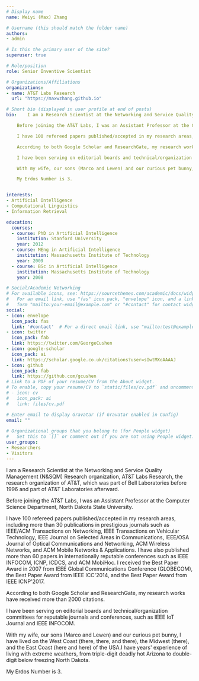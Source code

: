 ```yaml
---
# Display name
name: Weiyi (Max) Zhang

# Username (this should match the folder name)
authors:
- admin

# Is this the primary user of the site?
superuser: true

# Role/position
role: Senior Inventive Scientist 

# Organizations/Affiliations
organizations:
- name: AT&T Labs Research
  url: "https://maxwzhang.github.io"

# Short bio (displayed in user profile at end of posts)
bio:    I am a Research Scientist at the Networking and Service Quality Management (N&SQM) Research organization, AT&T Labs Research, the research organization of AT&T, which was part of Bell Laboratories before 1996 and part of AT&T Laboratories afterward. .

    Before joining the AT&T Labs, I was an Assistant Professor at the Computer Science Department, North Dakota State University.

    I have 100 refereed papers published/accepted in my research areas, including more than 30 publications in prestigious journals such as IEEE/ACM Transactions on Networking, IEEE Transactions on Vehicular Technology, IEEE Journal on Selected Areas in Communications, IEEE/OSA Journal of Optical Communications and Networking, ACM Wireless Networks, and ACM Mobile Networks & Applications. I have also published more than 60 papers in internationally reputable conferences such as IEEE INFOCOM, ICNP, ICDCS, and ACM MobiHoc. I received the Best Paper Award in 2007 from IEEE Global Communications Conference (GLOBECOM), the Best Paper Award from IEEE ICC'2014, and the Best Paper Award from IEEE ICNP'2017.

    According to both Google Scholar and ResearchGate, my research works have received more than 2000 citations.

    I have been serving on editorial boards and technical/organization committees for reputable journals and conferences, such as IEEE IoT Journal and IEEE INFOCOM.

    With my wife, our sons (Marco and Lewen) and our curious pet bunny, I have lived on the West Coast (there, there, and there), the Midwest (there), and the East Coast (here and here) of the USA. I have years' experience of living with extreme weathers, from triple-digit deadly hot Arizona to double-digit below freezing North Dakota.

    My Erdos Number is 3.


interests:
- Artificial Intelligence
- Computational Linguistics
- Information Retrieval

education:
  courses:
  - course: PhD in Artificial Intelligence
    institution: Stanford University
    year: 2012
  - course: MEng in Artificial Intelligence
    institution: Massachusetts Institute of Technology
    year: 2009
  - course: BSc in Artificial Intelligence
    institution: Massachusetts Institute of Technology
    year: 2008

# Social/Academic Networking
# For available icons, see: https://sourcethemes.com/academic/docs/widgets/#icons
#   For an email link, use "fas" icon pack, "envelope" icon, and a link in the
#   form "mailto:your-email@example.com" or "#contact" for contact widget.
social:
- icon: envelope
  icon_pack: fas
  link: '#contact'  # For a direct email link, use "mailto:test@example.org".
- icon: twitter
  icon_pack: fab
  link: https://twitter.com/GeorgeCushen
- icon: google-scholar
  icon_pack: ai
  link: https://scholar.google.co.uk/citations?user=sIwtMXoAAAAJ
- icon: github
  icon_pack: fab
  link: https://github.com/gcushen
# Link to a PDF of your resume/CV from the About widget.
# To enable, copy your resume/CV to `static/files/cv.pdf` and uncomment the lines below.  
# - icon: cv
#   icon_pack: ai
#   link: files/cv.pdf

# Enter email to display Gravatar (if Gravatar enabled in Config)
email: ""
  
# Organizational groups that you belong to (for People widget)
#   Set this to `[]` or comment out if you are not using People widget.  
user_groups:
- Researchers
- Visitors
---
```

I am a Research Scientist at the Networking and Service Quality Management (N&SQM) Research organization, AT&T Labs Research, the research organization of AT&T,
which was part of Bell Laboratories before 1996 and part of AT&T Laboratories afterward.

Before joining the AT&T Labs, I was an Assistant Professor at the Computer Science Department, North Dakota State University.

I have 100 refereed papers published/accepted in my research areas, including more than 30 publications in prestigious journals such as
IEEE/ACM Transactions on Networking, IEEE Transactions on Vehicular Technology, IEEE Journal on Selected Areas in Communications,
IEEE/OSA Journal of Optical Communications and Networking, ACM Wireless Networks, and ACM Mobile Networks & Applications.
I have also published more than 60 papers in internationally reputable conferences such as IEEE INFOCOM, ICNP, ICDCS, and ACM MobiHoc.
I received the Best Paper Award in 2007 from IEEE Global Communications Conference (GLOBECOM), the Best Paper Award from IEEE ICC'2014,
and the Best Paper Award from IEEE ICNP'2017.

According to both Google Scholar and ResearchGate, my research works have received more than 2000 citations.

I have been serving on editorial boards and technical/organization committees for reputable journals and conferences, such as IEEE IoT Journal and IEEE INFOCOM.

With my wife, our sons (Marco and Lewen) and our curious pet bunny, I have lived on the West Coast (there, there, and there), the Midwest (there), and the East Coast (here and here) of the USA.I have years' experience of living with extreme weathers, from triple-digit deadly hot Arizona to double-digit below freezing North Dakota.

My Erdos Number is 3.
